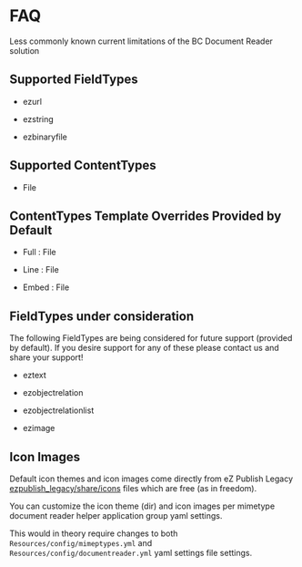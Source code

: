 FAQ
===

Less commonly known current limitations of the BC Document Reader solution

## Supported FieldTypes

* ezurl

* ezstring

* ezbinaryfile


## Supported ContentTypes

* File


## ContentTypes Template Overrides Provided by Default

* Full : File

* Line : File

* Embed : File


## FieldTypes under consideration

The following FieldTypes are being considered for future support (provided by default). If you desire support for any of these please contact us and share your support!

* eztext

* ezobjectrelation

* ezobjectrelationlist

* ezimage


## Icon Images

Default icon themes and icon images come directly from eZ Publish Legacy [ezpublish_legacy/share/icons](https://github.com/ezsystems/ezpublish-legacy/tree/master/share/icons) files which are free (as in freedom).

You can customize the icon theme (dir) and icon images per mimetype document reader helper application group yaml settings.

This would in theory require changes to both `Resources/config/mimeptypes.yml` and `Resources/config/documentreader.yml` yaml settings file settings.
